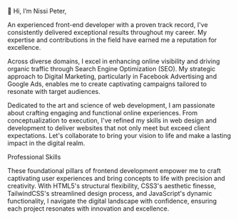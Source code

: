 👋 Hi, I’m Nissi Peter,
  
An experienced front-end developer with a proven track record, I've consistently delivered exceptional results throughout my career. My expertise and contributions in the field have earned me a reputation for excellence.

Across diverse domains, I excel in enhancing online visibility and driving organic traffic through Search Engine Optimization (SEO). My strategic approach to Digital Marketing, particularly in Facebook Advertising and Google Ads, enables me to create captivating campaigns tailored to resonate with target audiences.

Dedicated to the art and science of web development, I am passionate about crafting engaging and functional online experiences. From conceptualization to execution, I've refined my skills in web design and development to deliver websites that not only meet but exceed client expectations. Let's collaborate to bring your vision to life and make a lasting impact in the digital realm.

Professional Skills

These foundational pillars of frontend development empower me to craft captivating user experiences and bring concepts to life with precision and creativity. With HTML5's structural flexibility, CSS3's aesthetic finesse, TailwindCSS's streamlined design process, and JavaScript's dynamic functionality, I navigate the digital landscape with confidence, ensuring each project resonates with innovation and excellence.

